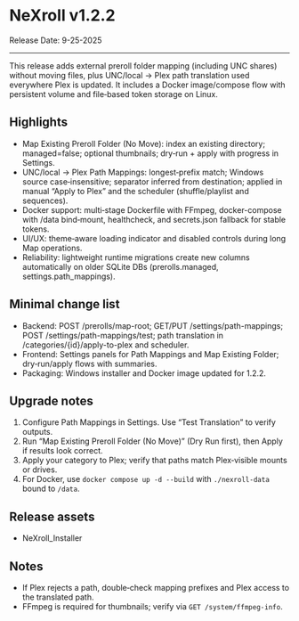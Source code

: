 # NeXroll v1.2.2 

Release Date: 9-25-2025

---

This release adds external preroll folder mapping (including UNC shares) without moving files, plus UNC/local → Plex path translation used everywhere Plex is updated. It includes a Docker image/compose flow with persistent volume and file‑based token storage on Linux.

## Highlights
- Map Existing Preroll Folder (No Move): index an existing directory; managed=false; optional thumbnails; dry‑run + apply with progress in Settings.
- UNC/local → Plex Path Mappings: longest‑prefix match; Windows source case‑insensitive; separator inferred from destination; applied in manual “Apply to Plex” and the scheduler (shuffle/playlist and sequences).
- Docker support: multi‑stage Dockerfile with FFmpeg, docker-compose with /data bind‑mount, healthcheck, and secrets.json fallback for stable tokens.
- UI/UX: theme‑aware loading indicator and disabled controls during long Map operations.
- Reliability: lightweight runtime migrations create new columns automatically on older SQLite DBs (prerolls.managed, settings.path_mappings).

## Minimal change list
- Backend: POST /prerolls/map-root; GET/PUT /settings/path-mappings; POST /settings/path-mappings/test; path translation in /categories/{id}/apply-to-plex and scheduler.
- Frontend: Settings panels for Path Mappings and Map Existing Folder; dry‑run/apply flows with summaries.
- Packaging: Windows installer and Docker image updated for 1.2.2.

## Upgrade notes
1. Configure Path Mappings in Settings. Use “Test Translation” to verify outputs.
2. Run “Map Existing Preroll Folder (No Move)” (Dry Run first), then Apply if results look correct.
3. Apply your category to Plex; verify that paths match Plex‑visible mounts or drives.
4. For Docker, use `docker compose up -d --build` with `./nexroll-data` bound to `/data`.

## Release assets
- NeXroll_Installer

## Notes
- If Plex rejects a path, double‑check mapping prefixes and Plex access to the translated path.
- FFmpeg is required for thumbnails; verify via `GET /system/ffmpeg-info`.